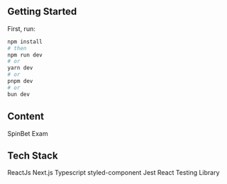 ## Getting Started

First, run:

```bash
npm install
# then
npm run dev
# or
yarn dev
# or
pnpm dev
# or
bun dev
```

## Content

SpinBet Exam

## Tech Stack

ReactJs
Next.js
Typescript
styled-component
Jest
React Testing Library

